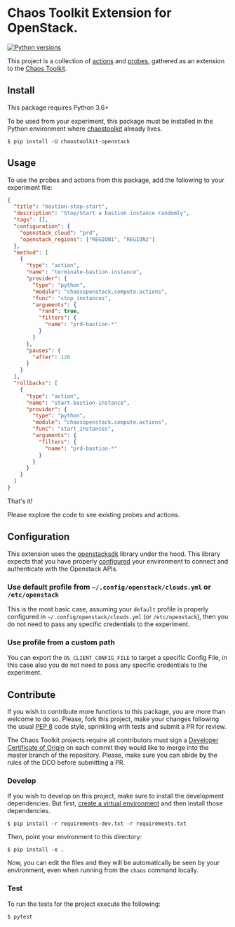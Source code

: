 # Chaos Toolkit Extension for OpenStack.

[![Python versions](https://img.shields.io/pypi/pyversions/chaostoolkit-openstack.svg)](https://www.python.org/)

This project is a collection of [actions][] and [probes][], gathered as an
extension to the [Chaos Toolkit][chaostoolkit].

[actions]: http://chaostoolkit.org/reference/api/experiment/#action
[probes]: http://chaostoolkit.org/reference/api/experiment/#probe
[chaostoolkit]: http://chaostoolkit.org

## Install

This package requires Python 3.6+

To be used from your experiment, this package must be installed in the Python
environment where [chaostoolkit][] already lives.

```
$ pip install -U chaostoolkit-openstack
```

## Usage

To use the probes and actions from this package, add the following to your
experiment file:

```json
{
  "title": "bastion-stop-start",
  "description": "Stop/Start a bastion instance randomly",
  "tags": [],
  "configuration": {
    "openstack_cloud": "prd",
    "openstack_regions": ["REGION1", "REGION2"]
  },
  "method": [
    {
      "type": "action",
      "name": "terminate-bastion-instance",
      "provider": {
        "type": "python",
        "module": "chaosopenstack.compute.actions",
        "func": "stop_instances",
        "arguments": {
          "rand": true,
          "filters": {
            "name": "prd-bastion-*"
          }
        }
      },
      "pauses": {
        "after": 120
      }
    }
  ],
  "rollbacks": [
    {
      "type": "action",
      "name": "start-bastion-instance",
      "provider": {
        "type": "python",
        "module": "chaosopenstack.compute.actions",
        "func": "start_instances",
        "arguments": {
          "filters": {
            "name": "prd-bastion-*"
          }
        }
      }
    }
  ]
}
```

That's it!

Please explore the code to see existing probes and actions.

## Configuration

This extension uses the [openstacksdk][] library under the hood. This library expects
that you have properly [configured][config] your environment to connect and
authenticate with the Openstack APIs.

[openstacksdk]: https://docs.openstack.org/openstacksdk/latest/index.html
[config]: https://docs.openstack.org/openstacksdk/latest/user/guides/connect_from_config.html

### Use default profile from `~/.config/openstack/clouds.yml` or `/etc/openstack`

This is the most basic case, assuming your `default` profile is properly
configured in `~/.config/openstack/clouds.yml` (or `/etc/openstack`),
then you do not need to pass any specific credentials to the experiment.

### Use profile from a custom path

You can export the `OS_CLIENT_CONFIG_FILE` to target a specific Config File, in this case
also you do not need to pass any specific credentials to the experiment.

## Contribute

If you wish to contribute more functions to this package, you are more than
welcome to do so. Please, fork this project, make your changes following the
usual [PEP 8][pep8] code style, sprinkling with tests and submit a PR for
review.

[pep8]: https://pycodestyle.readthedocs.io/en/latest/

The Chaos Toolkit projects require all contributors must sign a
[Developer Certificate of Origin][dco] on each commit they would like to merge
into the master branch of the repository. Please, make sure you can abide by
the rules of the DCO before submitting a PR.

[dco]: https://github.com/probot/dco#how-it-works

### Develop

If you wish to develop on this project, make sure to install the development
dependencies. But first, [create a virtual environment][venv] and then install
those dependencies.

[venv]: http://chaostoolkit.org/reference/usage/install/#create-a-virtual-environment

```console
$ pip install -r requirements-dev.txt -r requirements.txt
```

Then, point your environment to this directory:

```console
$ pip install -e .
```

Now, you can edit the files and they will be automatically be seen by your
environment, even when running from the `chaos` command locally.

### Test

To run the tests for the project execute the following:

```
$ pytest
```
